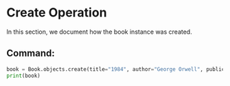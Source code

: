 # Create Operation

In this section, we document how the book instance was created.

## Command:
```python
book = Book.objects.create(title="1984", author="George Orwell", publication_year=1949)
print(book)
